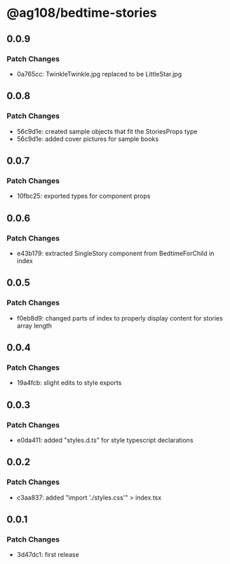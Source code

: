 # @ag108/bedtime-stories

## 0.0.9

### Patch Changes

- 0a765cc: TwinkleTwinkle.jpg replaced to be LittleStar.jpg

## 0.0.8

### Patch Changes

- 56c9d1e: created sample objects that fit the StoriesProps type
- 56c9d1e: added cover pictures for sample books

## 0.0.7

### Patch Changes

- 10fbc25: exported types for component props

## 0.0.6

### Patch Changes

- e43b179: extracted SingleStory component from BedtimeForChild in index

## 0.0.5

### Patch Changes

- f0eb8d9: changed parts of index to properly display content for stories array length

## 0.0.4

### Patch Changes

- 19a4fcb: slight edits to style exports

## 0.0.3

### Patch Changes

- e0da411: added "styles.d.ts" for style typescript declarations

## 0.0.2

### Patch Changes

- c3aa837: added "import './styles.css'" > index.tsx

## 0.0.1

### Patch Changes

- 3d47dc1: first release
